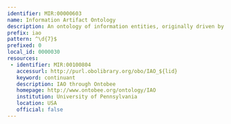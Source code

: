 ```yaml
---
identifier: MIR:00000603
name: Information Artifact Ontology
description: An ontology of information entities, originally driven by work by the Ontology of Biomedical Investigation (OBI) digital entity and realizable information entity branch.
prefix: iao
pattern: ^\d{7}$
prefixed: 0
local_id: 0000030
resources:
 - identifier: MIR:00100804
   accessurl: http://purl.obolibrary.org/obo/IAO_${lid}
   keyword: continuant
   description: IAO through Ontobee
   homepage: http://www.ontobee.org/ontology/IAO
   institution: University of Pennsylvania
   location: USA
   official: false
---
```

